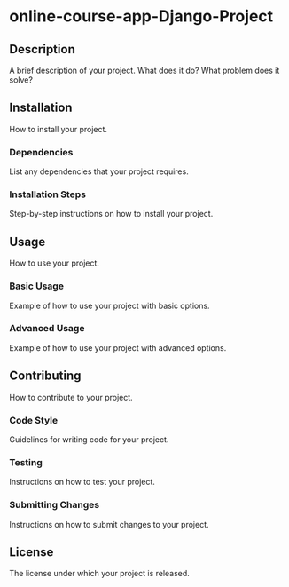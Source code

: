 # online-course-app-Django-Project

## Description

A brief description of your project. What does it do? What problem does it solve?

## Installation

How to install your project.

### Dependencies

List any dependencies that your project requires.

### Installation Steps

Step-by-step instructions on how to install your project.

## Usage

How to use your project.

### Basic Usage

Example of how to use your project with basic options.

### Advanced Usage

Example of how to use your project with advanced options.

## Contributing

How to contribute to your project.

### Code Style

Guidelines for writing code for your project.

### Testing

Instructions on how to test your project.

### Submitting Changes

Instructions on how to submit changes to your project.

## License

The license under which your project is released.